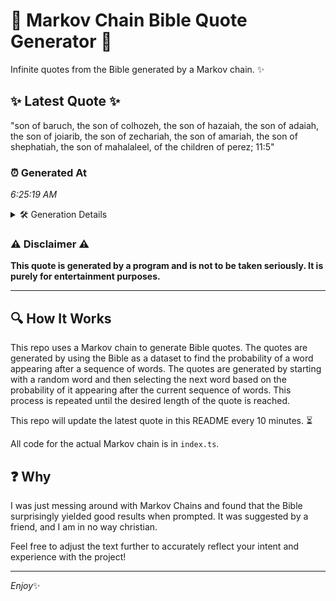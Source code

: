 # 📖 Markov Chain Bible Quote Generator 📖

Infinite quotes from the Bible generated by a Markov chain. ✨

## ✨ Latest Quote ✨
"son of baruch, the son of colhozeh, the son of hazaiah, the son of adaiah, the son of joiarib, the son of zechariah, the son of amariah, the son of shephatiah, the son of mahalaleel, of the children of perez; 11:5"

### ⏰ Generated At
*6:25:19 AM*

<details>
    <summary>🛠️ Generation Details</summary>
    <p>
        <strong>🌱 Seed:</strong> son<br>
        <strong>🔄 Iterations:</strong> 40<br>
        <strong>📜 Context History:</strong><br>[ son ]: of<br>[ son, of ]: baruch,<br>[ son, of, baruch, ]: the<br>[ son, of, baruch,, the ]: son<br>[ son, of, baruch,, the, son ]: of<br>[ son, of, baruch,, the, son, of ]: colhozeh,<br>[ of, baruch,, the, son, of, colhozeh, ]: the<br>[ baruch,, the, son, of, colhozeh,, the ]: son<br>[ the, son, of, colhozeh,, the, son ]: of<br>[ son, of, colhozeh,, the, son, of ]: hazaiah,<br>[ of, colhozeh,, the, son, of, hazaiah, ]: the<br>[ colhozeh,, the, son, of, hazaiah,, the ]: son<br>[ the, son, of, hazaiah,, the, son ]: of<br>[ son, of, hazaiah,, the, son, of ]: adaiah,<br>[ of, hazaiah,, the, son, of, adaiah, ]: the<br>[ hazaiah,, the, son, of, adaiah,, the ]: son<br>[ the, son, of, adaiah,, the, son ]: of<br>[ son, of, adaiah,, the, son, of ]: joiarib,<br>[ of, adaiah,, the, son, of, joiarib, ]: the<br>[ adaiah,, the, son, of, joiarib,, the ]: son<br>[ the, son, of, joiarib,, the, son ]: of<br>[ son, of, joiarib,, the, son, of ]: zechariah,<br>[ of, joiarib,, the, son, of, zechariah, ]: the<br>[ joiarib,, the, son, of, zechariah,, the ]: son<br>[ the, son, of, zechariah,, the, son ]: of<br>[ son, of, zechariah,, the, son, of ]: amariah,<br>[ of, zechariah,, the, son, of, amariah, ]: the<br>[ zechariah,, the, son, of, amariah,, the ]: son<br>[ the, son, of, amariah,, the, son ]: of<br>[ son, of, amariah,, the, son, of ]: shephatiah,<br>[ of, amariah,, the, son, of, shephatiah, ]: the<br>[ amariah,, the, son, of, shephatiah,, the ]: son<br>[ the, son, of, shephatiah,, the, son ]: of<br>[ son, of, shephatiah,, the, son, of ]: mahalaleel,<br>[ of, shephatiah,, the, son, of, mahalaleel, ]: of<br>[ shephatiah,, the, son, of, mahalaleel,, of ]: the<br>[ the, son, of, mahalaleel,, of, the ]: children<br>[ son, of, mahalaleel,, of, the, children ]: of<br>[ of, mahalaleel,, of, the, children, of ]: perez;<br>[ mahalaleel,, of, the, children, of, perez; ]: 11:5<br>
    </p>
</details>

### ⚠️ Disclaimer ⚠️
**This quote is generated by a program and is not to be taken seriously. It is purely for entertainment purposes.**

---

## 🔍 How It Works

This repo uses a Markov chain to generate Bible quotes. The quotes are generated by using the Bible as a dataset to find the probability of a word appearing after a sequence of words. The quotes are generated by starting with a random word and then selecting the next word based on the probability of it appearing after the current sequence of words. This process is repeated until the desired length of the quote is reached.

This repo will update the latest quote in this README every 10 minutes. ⏳

All code for the actual Markov chain is in `index.ts`.

## ❓ Why

I was just messing around with Markov Chains and found that the Bible surprisingly yielded good results when prompted. 
It was suggested by a friend, and I am in no way christian.

Feel free to adjust the text further to accurately reflect your intent and experience with the project!

---

*Enjoy*✨
